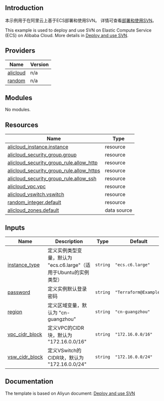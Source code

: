 ## Introduction

<!-- DOCS_DESCRIPTION_CN -->
本示例用于在阿里云上基于ECS部署和使用SVN。
详情可查看[部署和使用SVN](https://help.aliyun.com/zh/ecs/use-cases/deploying-and-using-svn)。
<!-- DOCS_DESCRIPTION_CN -->

<!-- DOCS_DESCRIPTION_EN -->
This example is used to deploy and use SVN on Elastic Compute Service (ECS) on Alibaba Cloud.
More details in [Deploy and use SVN](https://help.aliyun.com/zh/ecs/use-cases/deploying-and-using-svn).
<!-- DOCS_DESCRIPTION_EN -->

<!-- BEGIN_TF_DOCS -->
## Providers

| Name | Version |
|------|---------|
| <a name="provider_alicloud"></a> [alicloud](#provider\_alicloud) | n/a |
| <a name="provider_random"></a> [random](#provider\_random) | n/a |

## Modules

No modules.

## Resources

| Name | Type |
|------|------|
| [alicloud_instance.instance](https://registry.terraform.io/providers/aliyun/alicloud/latest/docs/resources/instance) | resource |
| [alicloud_security_group.group](https://registry.terraform.io/providers/aliyun/alicloud/latest/docs/resources/security_group) | resource |
| [alicloud_security_group_rule.allow_http](https://registry.terraform.io/providers/aliyun/alicloud/latest/docs/resources/security_group_rule) | resource |
| [alicloud_security_group_rule.allow_https](https://registry.terraform.io/providers/aliyun/alicloud/latest/docs/resources/security_group_rule) | resource |
| [alicloud_security_group_rule.allow_ssh](https://registry.terraform.io/providers/aliyun/alicloud/latest/docs/resources/security_group_rule) | resource |
| [alicloud_vpc.vpc](https://registry.terraform.io/providers/aliyun/alicloud/latest/docs/resources/vpc) | resource |
| [alicloud_vswitch.vswitch](https://registry.terraform.io/providers/aliyun/alicloud/latest/docs/resources/vswitch) | resource |
| [random_integer.default](https://registry.terraform.io/providers/hashicorp/random/latest/docs/resources/integer) | resource |
| [alicloud_zones.default](https://registry.terraform.io/providers/aliyun/alicloud/latest/docs/data-sources/zones) | data source |

## Inputs

| Name | Description | Type | Default | Required |
|------|-------------|------|---------|:--------:|
| <a name="input_instance_type"></a> [instance\_type](#input\_instance\_type) | 定义实例类型变量，默认为 "ecs.c6.large"（适用于Ubuntu的实例类型） | `string` | `"ecs.c6.large"` | no |
| <a name="input_password"></a> [password](#input\_password) | 定义实例默认登录密码 | `string` | `"Terraform@Example"` | no |
| <a name="input_region"></a> [region](#input\_region) | 定义区域变量，默认为 "cn-guangzhou" | `string` | `"cn-guangzhou"` | no |
| <a name="input_vpc_cidr_block"></a> [vpc\_cidr\_block](#input\_vpc\_cidr\_block) | 定义VPC的CIDR块，默认为 "172.16.0.0/16" | `string` | `"172.16.0.0/16"` | no |
| <a name="input_vsw_cidr_block"></a> [vsw\_cidr\_block](#input\_vsw\_cidr\_block) | 定义VSwitch的CIDR块，默认为 "172.16.0.0/24" | `string` | `"172.16.0.0/24"` | no |
<!-- END_TF_DOCS -->

## Documentation
<!-- docs-link --> 

The template is based on Aliyun document: [Deploy and use SVN](https://help.aliyun.com/zh/ecs/use-cases/deploying-and-using-svn) 

<!-- docs-link --> 